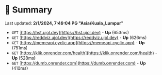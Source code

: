 # 📖 Summary
Last updated: **2/1/2024, 7:49:04 PG "Asia/Kuala_Lumpur"**

- `GET` [https://hst.ujol.dev](https://hst.ujol.dev) - **Up** (653ms)
- `GET` [https://reddviz.ujol.dev](https://reddviz.ujol.dev) - **Up** (626ms)
- `GET` [https://memeapi.cyclic.app](https://memeapi.cyclic.app) - **Up** (751ms)
- `GET` [https://klik.onrender.com/health](https://klik.onrender.com/health) - **Up** (528ms)
- `GET` [https://dumb.onrender.com](https://dumb.onrender.com) - **Up** (410ms)
